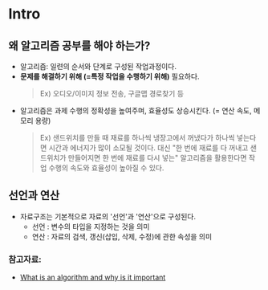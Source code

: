 # Intro

## 왜 알고리즘 공부를 해야 하는가?
- 알고리즘: 일련의 순서와 단계로 구성된 작업과정이다.
- **문제를 해결하기 위해 (=특정 작업을 수행하기 위해)** 필요하다.
	> Ex) 오디오/이미지 정보 전송, 구글맵 경로찾기 등
- 알고리즘은 과제 수행의 정확성을 높여주며, 효율성도 상승시킨다. (= 연산 속도, 메모리 용량)
	> Ex) 샌드위치를 만들 때 재료를 하나씩 냉장고에서 꺼냈다가 하나씩 넣는다면 시간과 에너지가 많이 소모될 것이다. 대신 "한 번에 재료를 다 꺼내고 샌드위치가 만들어지면 한 번에 재료를 다시 넣는" 알고리즘을 활용한다면 작업 수행의 속도와 효율성이 높아질 수 있다.

## 선언과 연산
- 자료구조는 기본적으로 자료의 '선언'과 '연산'으로 구성된다.
    - 선언 : 변수의 타입을 지정하는 것을 의미
    - 연산 : 자료의 검색, 갱신(삽입, 삭제, 수정)에 관한 속성을 의미

### 참고자료:
- [What is an algorithm and why is it important](https://ko.khanacademy.org/computing/computer-science/algorithms/intro-to-algorithms/v/what-are-algorithms)